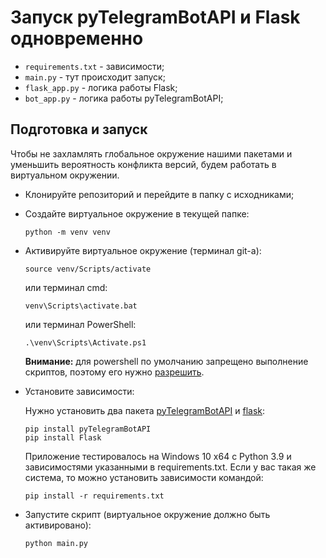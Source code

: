 # Запуск pyTelegramBotAPI и Flask одновременно

- `requirements.txt` - зависимости;
- `main.py` - тут происходит запуск;
- `flask_app.py` - логика работы Flask;
- `bot_app.py` - логика работы pyTelegramBotAPI;



## Подготовка и запуск

Чтобы не захламлять глобальное окружение нашими пакетами и уменьшить вероятность конфликта версий, будем работать в виртуальном окружении.

- Клонируйте репозиторий и перейдите в папку с исходниками;

- Создайте виртуальное окружение в текущей папке:

  ```
  python -m venv venv
  ```

- Активируйте виртуальное окружение (терминал git-a):

  ```
  source venv/Scripts/activate
  ```

  или терминал cmd:

  ```
  venv\Scripts\activate.bat
  ```

  или терминал PowerShell:

  ```
  .\venv\Scripts\Activate.ps1
  ```

  **Внимание:** для powershell по умолчанию запрещено выполнение скриптов, поэтому его нужно [разрешить](https://winitpro.ru/index.php/2020/06/03/powershell-execution-policy-zapusk-scriptov/).

- Установите зависимости:

  Нужно установить два пакета [pyTelegramBotAPI](https://pypi.org/project/pyTelegramBotAPI/) и [flask](https://flask.palletsprojects.com/en/3.0.x/):

  ```
  pip install pyTelegramBotAPI
  pip install Flask
  ```

  Приложение тестировалось на Windows 10 x64 с Python 3.9 и зависимостями указанными в requirements.txt. Если у вас такая же система, то можно установить зависимости командой:

  ```
  pip install -r requirements.txt
  ```

- Запустите скрипт (виртуальное окружение должно быть активировано):

  ```
  python main.py
  ```



